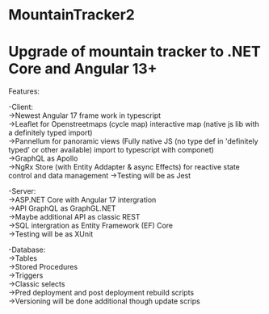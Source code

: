 # MountainTracker2
<h1>Upgrade of mountain tracker to .NET Core and Angular 13+</h1>
<p>Features:</p>
-Client:<br/>
->Newest Angular 17 frame work in typescript<br/>
->Leaflet for Openstreetmaps (cycle map) interactive map (native js lib with a definitely typed import)<br/>
->Pannellum for panoramic views (Fully native JS (no type def in 'definitely typed' or other available) import to typescript with componet)<br/>
->GraphQL as Apollo<br/>
->NgRx Store (with Entity Addapter & async Effects) for reactive state control and data management
->Testing will be as Jest</p>
<p>-Server:<br/>
->ASP.NET Core with Angular 17 intergration<br/>
->API GraphQL as GraphGL.NET<br/>
->Maybe additional API as classic REST<br/>
->SQL intergration as Entity Framework (EF) Core<br/>
->Testing will be as XUnit</p>
<p>-Database:<br/>
->Tables<br/>
->Stored Procedures<br/>
->Triggers<br/>
->Classic selects<br/>
->Pred deployment and post deployment rebuild scripts<br/>
->Versioning will be done additional though update scrips</p>
